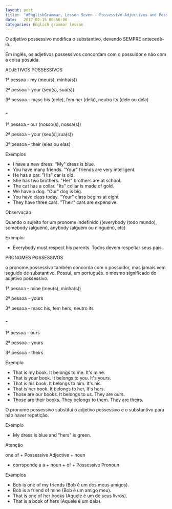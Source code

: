 ```yaml
---
layout: post
title:  "#EnglishGrammar, Lesson Seven - Possessive Adjectives and Possessive Pronouns"
date:   2017-02-15 00:56:00
categories: English grammar lesson
---
```


O adjetivo possessivo modifica o substantivo, devendo SEMPRE antecedê-lo.

Em inglês, os adjetivos possessivos concordam com o possuidor e não com a coisa posuida.

ADJETIVOS POSSESSIVOS

1ª pessoa - my (meu(s), minha(s))

2ª pessoa - your (seu(s), sua(s))

3ª pessoa - masc his (dele), fem her (dela), neutro its (dele ou dela)


### - 

1ª pessoa - our (nosso(s), nossa(s))

2ª pessoa - your (seu(s),sua(s))

3ª pessoa - their (eles ou elas)

Exemplos

* I have a new dress. "My" dress is blue.
* You have many friends. "Your" friends are very intelligent.
* He has a car. "His" car is old.
* She has two brothers. "Her" brothers are at school.
* The cat has a collar. "Its" collar is made of gold.
* We have a dog. "Our" dog is big.
* You have class today. "Your" class begins at eight
* They have three cars. "Their" cars are expensive.

Observação

Quando o sujeito for um pronome indefinido ((everybody (todo mundo), somebody (alguém), anybody (alguém ou ninguém), etc)

Exemplo:

* Everybody must respect his parents. Todos devem respeitar seus pais.

PRONOMES POSSESSIVOS

o pronome possessivo também concorda com o possuidor, mas jamais vem seguido de substantivo. Possui, em português. o mesmo significado do adjetivo possessivo.



1ª pessoa - mine (meu(s), minha(s))

2ª pessoa - yours

3ª pessoa - masc his, fem hers, neutro its


### - 

1ª pessoa - ours

2ª pessoa - yours

3ª pessoa - theirs

Exemplo

* That is my book. It belongs to me. It's mine.
* That is your book. It belongs to you. It's yours.
* That is his book. It belongs to him. It's his.
* That is her book. It belongs to her, It's hers.
* Those are our books. It belongs to us. They are ours.
* Those are their books. They belongs to them. They are theirs.

O pronome possessivo substitui o adjetivo possessivo e o substantivo para não haver repetição.

Exemplo

* My dress is blue and "hers" is green.

Atenção

one of + Possessive Adjective + noun
- corrsponde a
a + noun + of + Possessive Pronoun

Exemplos

* Bob is one of my friends (Bob é um dos meus amigos).
* Bob is a friend of mine (Bob é um amigo meu).
* That is one of her books (Aquele é um de seus livros).
* That is a book of hers (Aquele é um dela).

 

